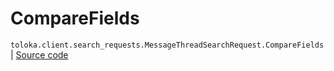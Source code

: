# CompareFields
`toloka.client.search_requests.MessageThreadSearchRequest.CompareFields` | [Source code](https://github.com/Toloka/toloka-kit/blob/v1.1.1/src/client/search_requests.py#L813)

